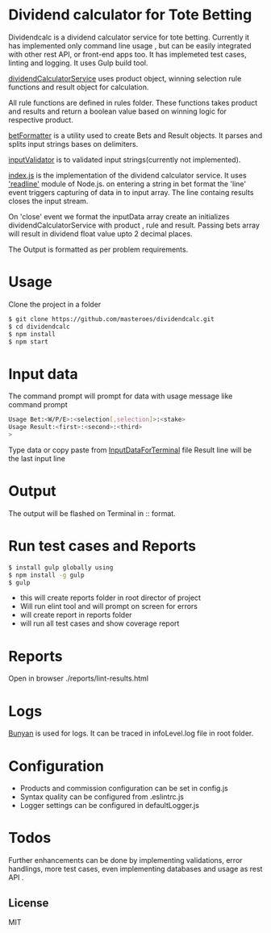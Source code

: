 # Dividend calculator for Tote Betting
Dividendcalc is a dividend calculator service for tote betting. Currently it has implemented only command line usage , but can be easily integrated with other rest API, or front-end  apps too. It has implemeted test cases, linting and logging. It uses Gulp build tool. 

[dividendCalculatorService](https://github.com/masteroes/dividendcalc/blob/master/app/services/dividendCalculatorService.js) uses product object, winning selection rule functions  and result object for calculation.

All rule functions are defined in rules folder. These functions takes product and results and return a boolean value based on winning logic for respective product.

[betFormatter](https://github.com/masteroes/dividendcalc/blob/master/app/util/betFormatter.js) is a utility used to create Bets and Result objects. It parses and splits input strings bases on delimiters.

[inputValidator](https://github.com/masteroes/dividendcalc/blob/master/app/util/validaton.js) is to validated input strings(currently not implemented).

[index.js](https://github.com/masteroes/dividendcalc/blob/master/index.js) is the implementation of the dividend calculator service. It uses ['readline'](https://nodejs.org/api/readline.html) module of Node.js. on entering a string in bet format the 'line' event triggers capturing of data in to input array. The line containg results closes the input stream.

On 'close' event we format the inputData array create an initializes dividendCalculatorService with product , rule and result. Passing bets array will result in dividend float value upto 2 decimal places. 

The Output is formatted as per problem requirements.

# Usage
Clone the project in a folder
```sh
$ git clone https://github.com/masteroes/dividendcalc.git
$ cd dividendcalc
$ npm install
$ npm start
```

# Input data
The command prompt will prompt for data with usage message like 
command prompt
```sh
Usage Bet:<W/P/E>:<selection[,selection]>:<stake>
Usage Result:<first>:<second>:<third>
>
```
Type data or copy paste from  [InputDataForTerminal](https://raw.githubusercontent.com/masteroes/dividendcalc/master/InputDataForTerminal) file
Result line will be the last input line 

# Output

The output will be flashed on Terminal in  <product>:<winning selection>:<dividend> format.

# Run test cases and Reports
```sh
$ install gulp globally using
$ npm install -g gulp
$ gulp
```
* this will create reports folder in root director of project
* Will run elint tool and will prompt on screen for errors
* will create report in reports folder
* will run all test cases and show coverage report

# Reports
Open in browser ./reports/lint-results.html

# Logs
[Bunyan](https://www.npmjs.com/package/bunyan) is used for logs. It can be traced in infoLevel.log file in root folder.

# Configuration
* Products and commission configuration can be set in config.js
* Syntax quality can be configured from .eslintrc.js
* Logger settings can be configured in defaultLogger.js
    
# Todos
Further enhancements can be done by implementing validations, error handlings, more test cases, even implementing databases and usage as  rest API .

License
----

MIT
